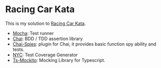 # Racing Car Kata

This is my solution to [Racing Car Kata](https://github.com/emilybache/Racing-Car-Katas/tree/main/TypeScript).

- [Mocha](https://github.com/mochajs/mocha): Test runner
- [Chai](https://github.com/chaijs/chai): BDD / TDD assertion library
- [Chai-Spies](https://github.com/chaijs/chai-spies): plugin for Chai, it provides basic function spy ability and tests.
- [NYC](https://github.com/istanbuljs/nyc): Test Coverage Generator
- [Ts-Mockito](https://github.com/NagRock/ts-mockito): Mocking Library for Typescript.
